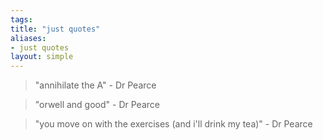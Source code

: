 ```yaml
---
tags: 
title: "just quotes"
aliases:
- just quotes
layout: simple
---
```


> "annihilate the A" - Dr Pearce

> "orwell and good" - Dr Pearce

> "you move on with the exercises (and i'll drink my tea)" - Dr Pearce